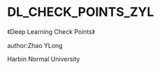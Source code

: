 # DL_CHECK_POINTS_ZYL
《Deep Learning Check Points》



author:Zhao YLong





Harbin Normal University
